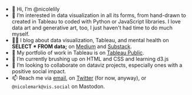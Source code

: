 - 👋 Hi, I’m @nicolelily
- 👀 I’m interested in data visualization in all its forms, from hand-drawn to created in Tableau to coded with Python or JavaScript libraries. I love data art and generative art, too, I just haven't had time to do much myself.
- ✍🏼 I blog about data visualization, Tableau, and mental health on **SELECT * FROM data;** on [Medium](https://medium.com/select-from-data) and [Substack](https://selectallfromdata.substack.com).
- 🎨 My portfolio of work in Tableau is on [Tableau Public](https://public.tableau.com/app/profile/nicole.mark).
- 🌱 I’m currently brushing up on HTML and CSS and learning d3.js
- 💞️ I’m looking to collaborate on dataviz projects, especially ones with a positive social impact.
- 📫 Reach me via [email](hello@nicoledesignsdata.com), on [Twitter](https://www.twitter.com/nicolemark_) (for now, anyway), or `@nicolemark@vis.social` on Mastodon.

<!---
nicolelily/nicolelily is a ✨ special ✨ repository because its `README.md` (this file) appears on your GitHub profile.
You can click the Preview link to take a look at your changes.
--->
